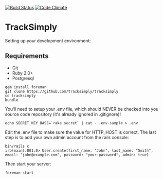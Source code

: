 [![Build Status](https://travis-ci.org/tracksimply/tracksimply.png?branch=master)](https://travis-ci.org/tracksimply/tracksimply) [![Code Climate](https://codeclimate.com/github/tracksimply/tracksimply.png)](https://codeclimate.com/github/tracksimply/tracksimply)

# TrackSimply

Setting up your development environment:

## Requirements

- Git
- Ruby 2.0+
- Postgresql

```
gem install foreman
git clone https://github.com/tracksimply/tracksimply
cd tracksimply
bundle
```

You'll need to setup your .env file, which should NEVER be checked into
you source code repository (it's already ignored in .gitignore)!

```
echo SECRET_KEY_BASE=`rake secret` | cat - .env-sample > .env
```

Edit the .env file to make sure the value for HTTP_HOST is correct. The last
step is to add your own admin account from the rails console:

```
bin/rails c
irb(main):001:0> User.create(first_name: "John", last_name: "Smith", email: "john@example.com", password: "your-password", admin: true)
```

Then start your server:

```
foreman start
```
